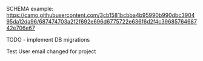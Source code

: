 SCHEMA example:
https://camo.githubusercontent.com/3cb1581bcbba4b95990b990dbc390495da12da96/687474703a2f2f692e696d6775722e636f6d2f4c3968576468742e706e67


TODO - implement DB migrations

Test User email changed for project